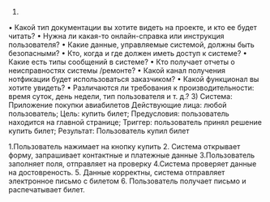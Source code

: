 1)
•	Какой тип документации вы хотите видеть на проекте, и кто ее будет читать?
•	Нужна ли какая-то онлайн-справка или инструкция пользователя?
•	Какие данные, управляемые системой, должны быть безопасными?
•	Кто, когда и где должен иметь доступ к системе?
•	Какие есть типы сообщений в системе?
•	Кто получает отчеты о неисправностях системы /ремонте?
•	Какой канал получения нотфикации будет использоваться заказчиком?
•	Какой функционал вы хотите увидеть?
•  Различаются ли требования к производительности: время суток, день недели, тип пользователя и т. д.?
3)
   Система: Приложение покупки авиабилетов
Действующие лица: любой пользователь;
Цель: купить билет;
Предусловия: пользователь находится на главной странице;
Триггер: пользователь принял решение купить билет;
Результат: Пользователь купил билет

1.Пользователь нажимает на кнопку купить
2. Система открывает форму, запрашивает контактные и платежные данные
3.Пользователь заполняет поля, отправляет на проверку
4.Система проверяет данные на достовреность.
5. Данные корректны, система отправляет электронное письмо с билетом
6. Пользователь получает письмо и распечатывает билет.	
